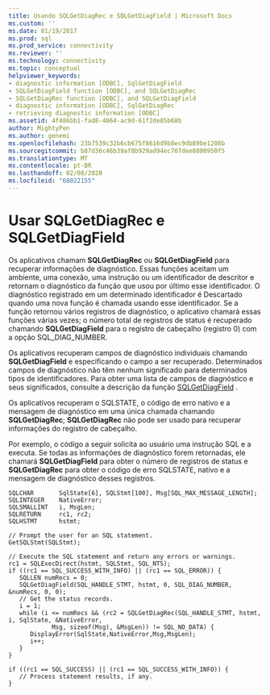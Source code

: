 ```yaml
---
title: Usando SQLGetDiagRec e SQLGetDiagField | Microsoft Docs
ms.custom: ''
ms.date: 01/19/2017
ms.prod: sql
ms.prod_service: connectivity
ms.reviewer: ''
ms.technology: connectivity
ms.topic: conceptual
helpviewer_keywords:
- diagnostic information [ODBC], SqlGetDiagField
- SQLGetDiagField function [ODBC], and SQLGetDiagRec
- SQLGetDiagRec function [ODBC], and SQLGetDiagField
- diagnostic information [ODBC], SqlGetDiagRec
- retrieving diagnostic information [ODBC]
ms.assetid: 4f486bb1-fad8-4064-ac9d-61f2de85b68b
author: MightyPen
ms.author: genemi
ms.openlocfilehash: 23b7539c32b6cb675f8616d9b8ec9db89be1208b
ms.sourcegitcommit: b87d36c46b39af8b929ad94ec707dee8800950f5
ms.translationtype: MT
ms.contentlocale: pt-BR
ms.lasthandoff: 02/08/2020
ms.locfileid: "68022155"
---
```

# <a name="using-sqlgetdiagrec-and-sqlgetdiagfield"></a>Usar SQLGetDiagRec e SQLGetDiagField
Os aplicativos chamam **SQLGetDiagRec** ou **SQLGetDiagField** para recuperar informações de diagnóstico. Essas funções aceitam um ambiente, uma conexão, uma instrução ou um identificador de descritor e retornam o diagnóstico da função que usou por último esse identificador. O diagnóstico registrado em um determinado identificador é Descartado quando uma nova função é chamada usando esse identificador. Se a função retornou vários registros de diagnóstico, o aplicativo chamará essas funções várias vezes; o número total de registros de status é recuperado chamando **SQLGetDiagField** para o registro de cabeçalho (registro 0) com a opção SQL_DIAG_NUMBER.  
  
 Os aplicativos recuperam campos de diagnóstico individuais chamando **SQLGetDiagField** e especificando o campo a ser recuperado. Determinados campos de diagnóstico não têm nenhum significado para determinados tipos de identificadores. Para obter uma lista de campos de diagnóstico e seus significados, consulte a descrição da função [SQLGetDiagField](../../../odbc/reference/syntax/sqlgetdiagfield-function.md) .  
  
 Os aplicativos recuperam o SQLSTATE, o código de erro nativo e a mensagem de diagnóstico em uma única chamada chamando **SQLGetDiagRec**; **SQLGetDiagRec** não pode ser usado para recuperar informações do registro de cabeçalho.  
  
 Por exemplo, o código a seguir solicita ao usuário uma instrução SQL e a executa. Se todas as informações de diagnóstico forem retornadas, ele chamará **SQLGetDiagField** para obter o número de registros de status e **SQLGetDiagRec** para obter o código de erro SQLSTATE, nativo e a mensagem de diagnóstico desses registros.  
  
```  
SQLCHAR       SqlState[6], SQLStmt[100], Msg[SQL_MAX_MESSAGE_LENGTH];  
SQLINTEGER    NativeError;  
SQLSMALLINT   i, MsgLen;  
SQLRETURN     rc1, rc2;  
SQLHSTMT      hstmt;  
  
// Prompt the user for an SQL statement.  
GetSQLStmt(SQLStmt);  
  
// Execute the SQL statement and return any errors or warnings.  
rc1 = SQLExecDirect(hstmt, SQLStmt, SQL_NTS);  
if ((rc1 == SQL_SUCCESS_WITH_INFO) || (rc1 == SQL_ERROR)) {
   SQLLEN numRecs = 0;
   SQLGetDiagField(SQL_HANDLE_STMT, hstmt, 0, SQL_DIAG_NUMBER, &numRecs, 0, 0);
   // Get the status records.
   i = 1;  
   while (i <= numRecs && (rc2 = SQLGetDiagRec(SQL_HANDLE_STMT, hstmt, i, SqlState, &NativeError,  
            Msg, sizeof(Msg), &MsgLen)) != SQL_NO_DATA) {  
      DisplayError(SqlState,NativeError,Msg,MsgLen);  
      i++;  
   }  
}  
  
if ((rc1 == SQL_SUCCESS) || (rc1 == SQL_SUCCESS_WITH_INFO)) {  
   // Process statement results, if any.  
}  
```
